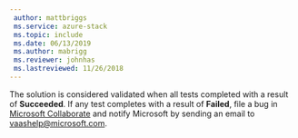 ```yaml
---
 author: mattbriggs
 ms.service: azure-stack
 ms.topic: include
 ms.date: 06/13/2019
 ms.author: mabrigg
 ms.reviewer: johnhas
 ms.lastreviewed: 11/26/2018
---
```


The solution is considered validated when all tests completed with a result of **Succeeded**. If any test completes with a result of **Failed**, file a bug in [Microsoft Collaborate](https://aka.ms/collaborate) and notify Microsoft by sending an email to [vaashelp@microsoft.com](mailto:vaashelp@microsoft.com).